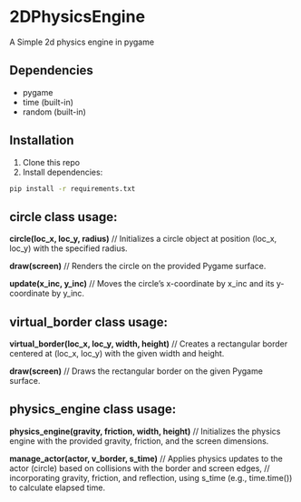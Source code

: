 # 2DPhysicsEngine
A Simple 2d physics engine in pygame

## Dependencies
- pygame
- time (built-in)
- random (built-in)

## Installation

1. Clone this repo
2. Install dependencies:
```bash
pip install -r requirements.txt
```

## circle class usage:

**circle(loc_x, loc_y, radius)**
    // Initializes a circle object at position (loc_x, loc_y) with the specified radius.

**draw(screen)**
    // Renders the circle on the provided Pygame surface.

**update(x_inc, y_inc)**
    // Moves the circle’s x-coordinate by x_inc and its y-coordinate by y_inc.


## virtual_border class usage:

**virtual_border(loc_x, loc_y, width, height)**
    // Creates a rectangular border centered at (loc_x, loc_y) with the given width and height.

**draw(screen)**
    // Draws the rectangular border on the given Pygame surface.


## physics_engine class usage:

**physics_engine(gravity, friction, width, height)**
    // Initializes the physics engine with the provided gravity, friction, and the screen dimensions.

**manage_actor(actor, v_border, s_time)**
    // Applies physics updates to the actor (circle) based on collisions with the border and screen edges,
    // incorporating gravity, friction, and reflection, using s_time (e.g., time.time()) to calculate elapsed time.
